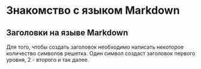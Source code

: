 # Знакомство с языком Markdown #
## Заголовки на языве Markdown ##
Для того, чтобы создать заголовок необходимо написать некоторое количество символов решетка. Один символ создаст заголовок первого уровня, 2 - второго и так далее.
